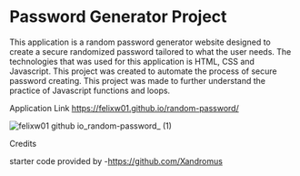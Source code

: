 # Password Generator Project
This application is a random password generator website designed to create a secure randomized password tailored to what the user needs. The technologies that was used for this application is HTML, CSS and Javascript. This project was created to automate the process of secure password creating. This project was made to further understand the practice of Javascript functions and loops.

Application Link https://felixw01.github.io/random-password/

![felixw01 github io_random-password_ (1)](https://user-images.githubusercontent.com/90164142/230199135-f3724cc6-a65e-4794-bbb0-27ce0229e16e.png)


Credits

starter code provided by -https://github.com/Xandromus
